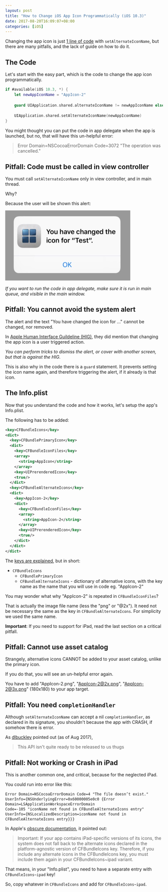```yaml
---
layout: post
title: "How to Change iOS App Icon Programmatically (iOS 10.3)"
date: 2017-08-20T16:09:07+08:00
categories: [iOS]
---
```


Changing the app icon is just [1 line of code](https://developer.apple.com/documentation/uikit/uiapplication/2806818-setalternateiconname) with `setAlternateIconName`, but there are many pitfalls, and the lack of guide on how to do it.

## The Code

Let's start with the easy part, which is the code to change the app icon programmatically.

```swift
if #available(iOS 10.3, *) {
    let newAppIconName = "AppIcon-2"

    guard UIApplication.shared.alternateIconName != newAppIconName else { return }

    UIApplication.shared.setAlternateIconName(newAppIconName)
}
```

You might thought you can put the code in app delegate when the app is launched, but no, that will have this un-helpful error:

> Error Domain=NSCocoaErrorDomain Code=3072 "The operation was cancelled."

## Pitfall: Code must be called in view controller

You must call `setAlternateIconName` only in view controller, and in main thread.

Why?

Because the user will be shown this alert:

![](/images/appicon-change-alert.jpg)

_If you want to run the code in app delegate, make sure it is run in main queue, and visible in the main window._

## Pitfall: You cannot avoid the system alert

The alert and the text "You have changed the icon for ..." cannot be changed, nor removed.

In [Apple Human Interface Guildeline (HIG)](https://developer.apple.com/ios/human-interface-guidelines/graphics/app-icon/), they did mention that changing the app icon is a user triggered action.

_You can perform tricks to dismiss the alert, or cover with another screen, but that is against the HIG._

This is also why in the code there is a `guard` statement. It prevents setting the icon name again, and therefore triggering the alert, if it already is that icon.

## The Info.plist

Now that you understand the code and how it works, let's setup the app's Info.plist.

The following has to be added:

```xml
<key>CFBundleIcons</key>
<dict>
  <key>CFBundlePrimaryIcon</key>
  <dict>
    <key>CFBundleIconFiles</key>
    <array>
      <string>AppIcon</string>
    </array>
    <key>UIPrerenderedIcon</key>
    <true/>
  </dict>
  <key>CFBundleAlternateIcons</key>
  <dict>
    <key>AppIcon-2</key>
    <dict>
      <key>CFBundleIconFiles</key>
      <array>
        <string>AppIcon-2</string>
      </array>
      <key>UIPrerenderedIcon</key>
      <true/>
    </dict>
  </dict>
</dict>
```

The [keys are explained](https://developer.apple.com/library/content/documentation/General/Reference/InfoPlistKeyReference/Articles/CoreFoundationKeys.html#//apple_ref/doc/uid/TP40009249-SW13), but in short:

- `CFBundleIcons`
  - `CFBundlePrimaryIcon`
  - `CFBundleAlternateIcons` - dictionary of alternative icons, with the key name as the name that you will use in code eg. "AppIcon-2"

You may wonder what why "AppIcon-2" is repeated in `CFBundleIconFiles`?

That is actually the image file name (less the "png" or "@2x"). It need not be necessary the same as the key in `CFBundleAlternateIcons`. For simplicity we used the same name.

**Important**: If you need to support for iPad, read the last section on a critical pitfall.

## Pitfall: Cannot use asset catalog

Strangely, alternative icons CANNOT be added to your asset catalog, unlike the primary icon.

If you do that, you will see an un-helpful error again.

You have to add "AppIcon-2.png", "AppIcon-2@2x.png", "AppIcon-2@3x.png" (180x180) to your app target.

## Pitfall: You need `completionHandler`

Although `setAlternateIconName` can accept a nil `completionHandler`, as declared in its signature, you shouldn't because the app with CRASH, if somehow there is error.

As [dlbuckley](https://forums.developer.apple.com/thread/71463) pointed out (as of Aug 2017),

> This API isn't quite ready to be released to us thugs

## Pitfall: Not working or Crash in iPad

This is another common one, and critical, because for the neglected iPad.

You could run into error like this:

```
Error Domain=NSCocoaErrorDomain Code=4 "The file doesn’t exist."
UserInfo={NSUnderlyingError=0x60000005e0c0 {Error Domain=LSApplicationWorkspaceErrorDomain
Code=-105 "iconName not found in CFBundleAlternateIcons entry"
UserInfo={NSLocalizedDescription=iconName not found in CFBundleAlternateIcons entry}}}
```

In Apple's [obscure documentation](https://developer.apple.com/library/content/documentation/General/Reference/InfoPlistKeyReference/Articles/CoreFoundationKeys.html#//apple_ref/doc/uid/TP40009249-SW14), it pointed out:

> Important: If your app contains iPad-specific versions of its icons, the system does not fall back to the alternate icons declared in the platform-agnostic version of CFBundleIcons key. Therefore, if you include any alternate icons in the CFBundleIcons key, you must include them again in your CFBundleIcons~ipad variant.

That means, in your "Info.plist", you need to have a separate entry with `CFBundleIcons~ipad` key!

So, copy whatever in `CFBundleIcons` and add for `CFBundleIcons~ipad`.
